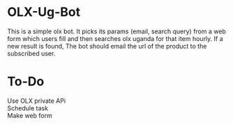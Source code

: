# OLX-Ug-Bot
This is a simple olx bot. It picks its params (email, search query) from a web form which users fill and then searches olx uganda for that item hourly. If a new result is found, The bot should email the url of the product to the subscribed user.

# To-Do
Use OLX private APi <br>
Schedule task <br>
Make web form
